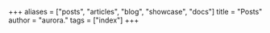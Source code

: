 +++
aliases = ["posts", "articles", "blog", "showcase", "docs"]
title = "Posts"
author = "aurora."
tags = ["index"]
+++
